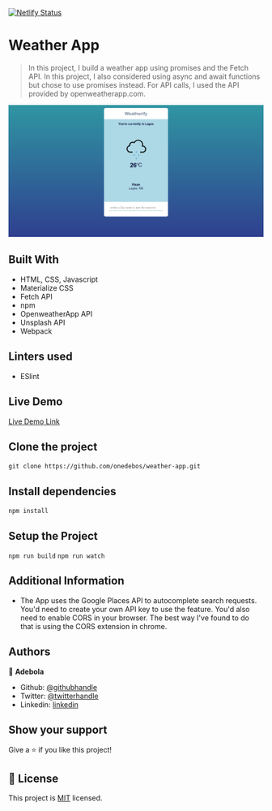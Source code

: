 [![Netlify Status](https://api.netlify.com/api/v1/badges/bab47221-46d8-4847-8b22-809a9e266a20/deploy-status)](https://app.netlify.com/sites/sleepy-wing-03ddf5/deploys)

# Weather App

> In this project, I build a weather app using promises and the Fetch API. In this project, I also considered using async and await functions but chose to use promises instead. For API calls, I used the API provided by openweatherapp.com.

![screenshot](./Screenshot.png)

## Built With

- HTML, CSS, Javascript
- Materialize CSS
- Fetch API
- npm
- OpenweatherApp API
- Unsplash API
- Webpack

## Linters used

- ESlint

## Live Demo

[Live Demo Link](https://sleepy-wing-03ddf5.netlify.com/)

## Clone the project

```
git clone https://github.com/onedebos/weather-app.git
```

## Install dependencies

```
npm install
```

## Setup the Project

`npm run build`
`npm run watch`

## Additional Information

- The App uses the Google Places API to autocomplete search requests. You'd need to create your own API key to use the feature. You'd also need to enable CORS in your browser. The best way I've found to do that is using the CORS extension in chrome.

## Authors

👤 **Adebola**

- Github: [@githubhandle](https://github.com/onedebos)
- Twitter: [@twitterhandle](https://twitter.com/debosthefirst)
- Linkedin: [linkedin](https://www.linkedin.com/in/adebola-niran/)

## Show your support

Give a ⭐️ if you like this project!

## 📝 License

This project is [MIT](lic.url) licensed.

